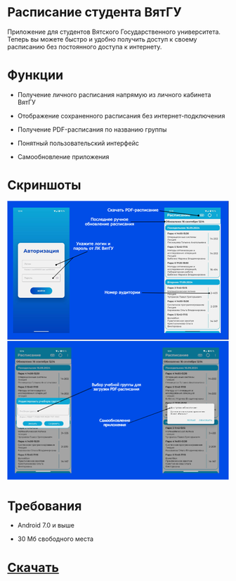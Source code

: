 # **Расписание студента ВятГУ**

Приложение для студентов Вятского Государственного университета.
Теперь вы можете быстро и удобно получить доступ к своему расписанию без постоянного доступа к интернету.

# **Функции**

* Получение личного расписания напрямую из личного кабинета ВятГУ

* Отображение сохраненного расписания без интернет-подключения

* Получение PDF-расписания по названию группы

* Понятный пользовательский интерфейс

* Самообновление приложения

# **Скриншоты**

<img src="https://raw.githubusercontent.com/unclled/vyatsuApp/main/images/First.png" border="0">
<img src="https://raw.githubusercontent.com/unclled/vyatsuApp/main/images/Second.png" border="0">

# **Требования**

* Android 7.0 и выше

* 30 Мб свободного места

# **[Скачать](https://github.com/unclled/vyatsuApp/releases/latest)**
